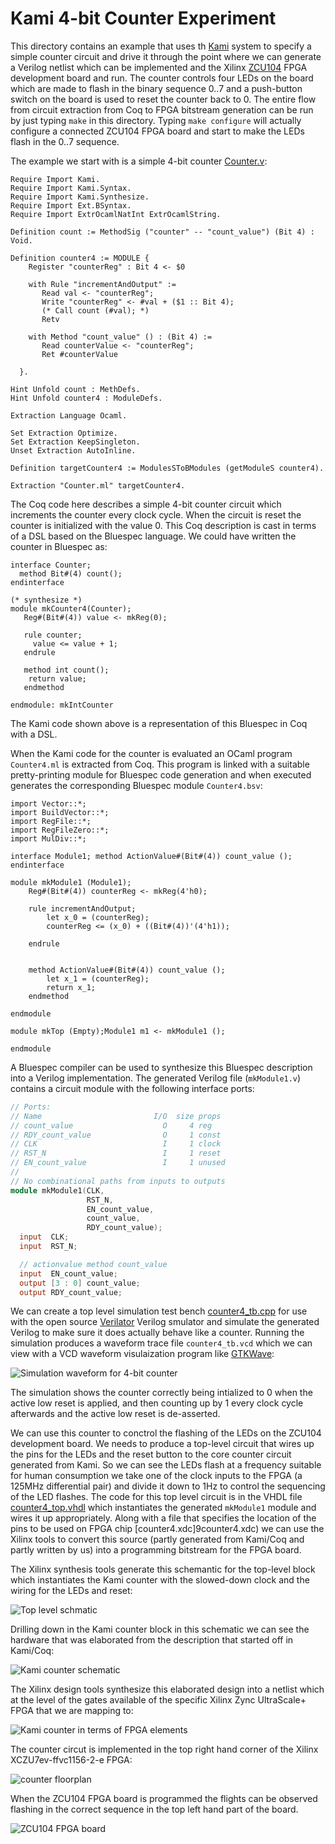 # Kami 4-bit Counter Experiment

This directory contains an example that uses th [Kami](https://github.com/mit-plv/kami) system to specify a simple counter circuit and drive it through the point where we can generate a Verilog netlist which can be implemented and the Xilinx [ZCU104](https://www.xilinx.com/products/boards-and-kits/zcu104.htm) FPGA development board and run. The counter controls four LEDs on the board which are made
to flash in the binary sequence 0..7 and a push-button switch on the board is used to reset the counter back to 0. The entire flow from circuit extraction from Coq to FPGA bitstream generation can be run by
just typing `make` in this directory. Typing `make configure` will actually configure a connected
ZCU104 FPGA board and start to make the LEDs flash in the 0..7 sequence.

The example we start with is a simple 4-bit counter [Counter.v](Counter.v):
```coq
Require Import Kami.
Require Import Kami.Syntax.
Require Import Kami.Synthesize.
Require Import Ext.BSyntax.
Require Import ExtrOcamlNatInt ExtrOcamlString.

Definition count := MethodSig ("counter" -- "count_value") (Bit 4) : Void.

Definition counter4 := MODULE {
    Register "counterReg" : Bit 4 <- $0

    with Rule "incrementAndOutput" :=
       Read val <- "counterReg";
       Write "counterReg" <- #val + ($1 :: Bit 4);
       (* Call count (#val); *)
       Retv

    with Method "count_value" () : (Bit 4) :=
       Read counterValue <- "counterReg";
       Ret #counterValue

  }.

Hint Unfold count : MethDefs.
Hint Unfold counter4 : ModuleDefs.

Extraction Language Ocaml.

Set Extraction Optimize.
Set Extraction KeepSingleton.
Unset Extraction AutoInline.

Definition targetCounter4 := ModulesSToBModules (getModuleS counter4).

Extraction "Counter.ml" targetCounter4.
```

The Coq code here describes a simple 4-bit counter circuit which increments the counter every clock cycle.
When the circuit is reset the counter is initialized with the value 0. This Coq description is cast in terms
of a DSL based on the Bluespec language. We could have written the counter in Bluespec as:

```
interface Counter;
  method Bit#(4) count();
endinterface

(* synthesize *)
module mkCounter4(Counter);
   Reg#(Bit#(4)) value <- mkReg(0);

   rule counter;
     value <= value + 1;
   endrule

   method int count();
    return value;
   endmethod

endmodule: mkIntCounter
```
The Kami code shown above is a representation of this Bluespec in Coq with a DSL.

When the Kami code for the counter is evaluated an OCaml program `Counter4.ml` is extracted from Coq.
This program is linked with a suitable pretty-printing module for Bluespec code
generation and when executed generates the corresponding Bluespec module `Counter4.bsv`:

```
import Vector::*;
import BuildVector::*;
import RegFile::*;
import RegFileZero::*;
import MulDiv::*;

interface Module1; method ActionValue#(Bit#(4)) count_value ();
endinterface

module mkModule1 (Module1);
    Reg#(Bit#(4)) counterReg <- mkReg(4'h0);
    
    rule incrementAndOutput;
        let x_0 = (counterReg);
        counterReg <= (x_0) + ((Bit#(4))'(4'h1));
        
    endrule
    
    
    method ActionValue#(Bit#(4)) count_value ();
        let x_1 = (counterReg);
        return x_1;
    endmethod
    
endmodule

module mkTop (Empty);Module1 m1 <- mkModule1 ();
                     
endmodule

```

A Bluespec compiler can be used to synthesize this Bluespec description into a Verilog implementation.
The generated Verilog file (`mkModule1.v`) contains a circuit module with the following interface ports:

```verilog
// Ports:
// Name                         I/O  size props
// count_value                    O     4 reg
// RDY_count_value                O     1 const
// CLK                            I     1 clock
// RST_N                          I     1 reset
// EN_count_value                 I     1 unused
//
// No combinational paths from inputs to outputs
module mkModule1(CLK,
                 RST_N,
                 EN_count_value,
                 count_value,
                 RDY_count_value);
  input  CLK;
  input  RST_N;

  // actionvalue method count_value
  input  EN_count_value;
  output [3 : 0] count_value;
  output RDY_count_value;

```

We can create a top level simulation test bench [counter4_tb.cpp](counter4_tb.cpp) for use with the
open source [Verilator](https://www.veripool.org/wiki/verilator) Verilog smulator and simulate the generated Verilog to make sure it does actually behave like a counter. Running the simulation produces a waveform
trace file `counter4_tb.vcd` which we can view with a VCD waveform visulaization program like
[GTKWave](http://gtkwave.sourceforge.net/):

![Simulation waveform for 4-bit counter](counter4.png)

The simulation shows the counter correctly being intialized to 0 when the active low reset is applied, and
then counting up by 1 every clock cycle afterwards and the active low reset is de-asserted.

We can use this counter to conctrol the flashing of the LEDs on the ZCU104 development board. We needs to
produce a top-level circuit that wires up the pins for the LEDs and the reset button to the core counter
circuit generated from Kami. So we can see the LEDs flash at a frequency suitable for human consumption
we take one of the clock inputs to the FPGA (a 125MHz differential pair) and divide it down to 1Hz to
control the sequencing of the LED flashes. The code for this top level circuit is in the VHDL file
[counter4_top.vhdl](counter4_top.vhdl) which instantiates the generated `mkModule1` module and wires
it up appropriately. Along with a file that specifies the location of the pins to be used on FPGA chip
[counter4.xdc]9counter4.xdc) we can use the Xilinx tools to convert this source (partly generated from
Kami/Coq and partly written by us) into a programming bitstream for the FPGA board.

The Xilinx synthesis tools generate this schemantic for the top-level block which instantiates
the Kami counter with the slowed-down clock and the wiring for the LEDs and reset:

![Top level schmatic](counter4_top_sch.png)

Drilling down in the Kami counter block in this schematic we can see the hardware that was elaborated
from the description that started off in Kami/Coq:

![Kami counter schematic](kami_counter_sch.png)

The Xilinx design tools synthesize this elaborated design into a netlist which at the level of
the gates available of the specific Xilinx Zync UltraScale+ FPGA that we are mapping to:

![Kami counter in terms of FPGA elements](kami_counter_fpga.png)

The counter circut is implemented in the top right hand corner of the Xilinx XCZU7ev-ffvc1156-2-e FPGA:

![counter floorplan](counter_floorplan.png)

When the  ZCU104 FPGA board is programmed the flights can be observed flashing in the correct
sequence in the top left hand part of the board.

![ZCU104 FPGA board](zcu104.jpg)
